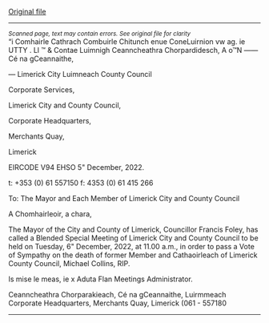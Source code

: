 [Original file](https://www.limerick.ie/sites/default/files/media/documents/2022-12/Agenda%20-%20Special%20Meeting%2006.12.22.pdf)

---
*<small>Scanned page, text may contain errors. See original file for clarity</small>*  
“i Comhairle Cathrach Combuirle Chitunch enue ConeLuirnion
vw ag. ie UTTY .
Ll ™ & Contae Luimnigh Ceanncheathra Chorpardidesch,
A o™N —— Cé na gCeannaithe,

— Limerick City Luimneach
County Council

Corporate Services,

Limerick City and County Council,

Corporate Headquarters,

Merchants Quay,

Limerick

EIRCODE V94 EHSO
5" December, 2022.

t: +353 (0) 61 557150
f: 4353 (0) 61 415 266

To: The Mayor and Each Member of Limerick City and County Council

A Chomhairleoir, a chara,

The Mayor of the City and County of Limerick, Councillor Francis Foley, has called a Blended
Special Meeting of Limerick City and County Council to be held on Tuesday, 6" December,
2022, at 11.00 a.m., in order to pass a Vote of Sympathy on the death of former Member and
Cathaoirleach of Limerick County Council, Michael Collins, RIP.

Is mise le meas,
ie x
Aduta Flan
Meetings Administrator.

Ceanncheathra Chorparakieach, Cé na gCeannaithe, Luirmmeach
Corporate Headquarters, Merchants Quay, Limerick (061 - 557180


---
